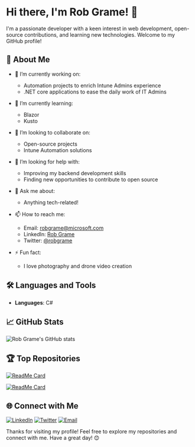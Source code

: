 # Hi there, I'm Rob Grame! 👋

I'm a passionate developer with a keen interest in web development, open-source contributions, and learning new technologies. Welcome to my GitHub profile!

## 🚀 About Me

- 🔭 I’m currently working on:
  - Automation projects to enrich Intune Admins experience
  - .NET core applications to ease the daily work of IT Admins

- 🌱 I’m currently learning:
  - Blazor
  - Kusto

- 👯 I’m looking to collaborate on:
  - Open-source projects
  - Intune Automation solutions 

- 🤔 I’m looking for help with:
  - Improving my backend development skills
  - Finding new opportunities to contribute to open source

- 💬 Ask me about:
  - Anything tech-related!

- 📫 How to reach me:
  - Email: robgrame@microsoft.com
  - LinkedIn: [Rob Grame](https://www.linkedin.com/in/robgrame/)
  - Twitter: [@robgrame](https://twitter.com/robgrame)

- ⚡ Fun fact:
  - I love photography and drone video creation

## 🛠️ Languages and Tools

- **Languages**: C#

## 📈 GitHub Stats

![Rob Grame's GitHub stats](https://github-readme-stats.vercel.app/api?username=robgrame&show_icons=true&theme=radical)

## 🏆 Top Repositories

[![ReadMe Card](https://github-readme-stats.vercel.app/api/pin/?username=robgrame&repo=awesome-project&theme=radical)](https://github.com/robgrame/awesome-project)

[![ReadMe Card](https://github-readme-stats.vercel.app/api/pin/?username=robgrame&repo=personal-blog&theme=radical)](https://github.com/robgrame/personal-blog)

## 🌐 Connect with Me

[![LinkedIn](https://img.shields.io/badge/-LinkedIn-blue?style=flat&logo=Linkedin&logoColor=white)](https://www.linkedin.com/in/robgrame/)
[![Twitter](https://img.shields.io/badge/-Twitter-1DA1F2?style=flat&logo=Twitter&logoColor=white)](https://twitter.com/robgrame)
[![Email](https://img.shields.io/badge/-Email-D14836?style=flat&logo=Gmail&logoColor=white)](mailto:robgrame@example.com)

Thanks for visiting my profile! Feel free to explore my repositories and connect with me. Have a great day! 😊
